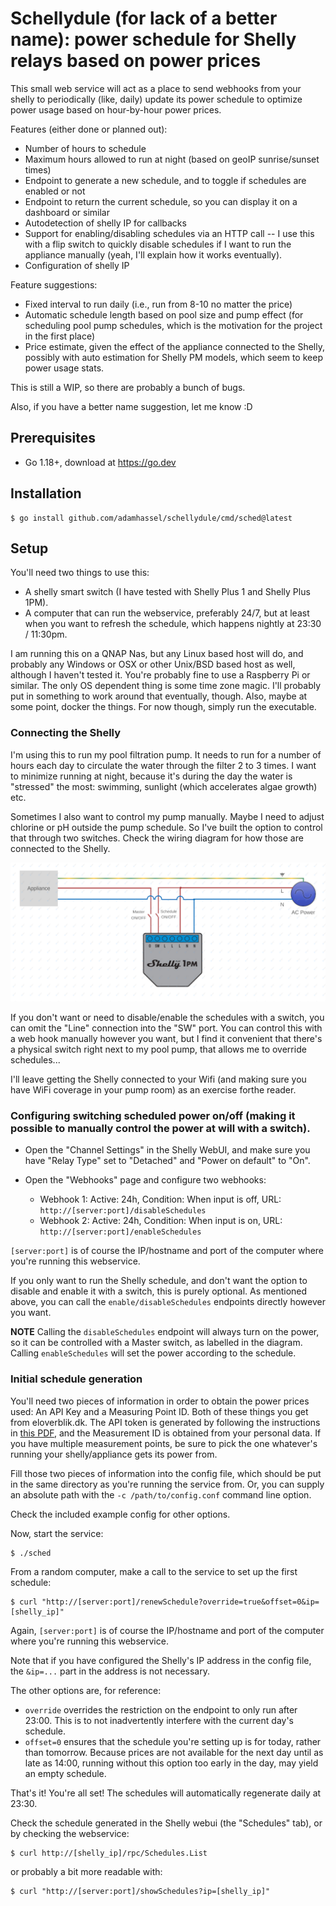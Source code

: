 # Schellydule (for lack of a better name): power schedule for Shelly relays based on power prices


This small web service will act as a place to send webhooks from your shelly to periodically (like, daily) update its power schedule to optimize power usage based on hour-by-hour power prices.

Features (either done or planned out):
* Number of hours to schedule
* Maximum hours allowed to run at night (based on geoIP sunrise/sunset times)
* Endpoint to generate a new schedule, and to toggle if schedules are enabled or not
* Endpoint to return the current schedule, so you can display it on a dashboard or similar
* Autodetection of shelly IP for callbacks
* Support for enabling/disabling schedules via an HTTP call -- I use this with a flip switch to quickly disable schedules if I want to run the appliance manually (yeah, I'll explain how it works eventually).
* Configuration of shelly IP

Feature suggestions:
* Fixed interval to run daily (i.e., run from 8-10 no matter the price)
* Automatic schedule length based on pool size and pump effect (for scheduling pool pump schedules, which is the motivation for the project in the first place)
* Price estimate, given the effect of the appliance connected to the Shelly, possibly with auto estimation for Shelly PM models, which seem to keep power usage stats.


This is still a WIP, so there are probably a bunch of bugs.

Also, if you have a better name suggestion, let me know :D

## Prerequisites

 * Go 1.18+, download at https://go.dev

## Installation

    $ go install github.com/adamhassel/schellydule/cmd/sched@latest

## Setup

 You'll need two things to use this: 

 * A shelly smart switch (I have tested with Shelly Plus 1 and Shelly Plus 1PM).
 * A computer that can run the webservice, preferably 24/7, but at least when you want to refresh the schedule, which happens nightly at 23:30 / 11:30pm.

I am running this on a QNAP Nas, but any Linux based host will do, and probably
any Windows or OSX or other Unix/BSD based host as well, although I haven't tested it. You're probably
fine to use a Raspberry Pi or similar. The only OS dependent thing is some time
zone magic. I'll probably put in something to work around that eventually,
though. Also, maybe at some point, docker the things. For now though, simply
run the executable.

### Connecting the Shelly

I'm using this to run my pool filtration pump. It needs to run for a number of
hours each day to circulate the water through the filter 2 to 3 times. I want
to minimize running at night, because it's during the day the water is
"stressed" the most: swimming, sunlight (which accelerates algae growth) etc.

Sometimes I also want to control my pump manually. Maybe I need to adjust
chlorine or pH outside the pump schedule. So I've built the option to control
that through two switches. Check the wiring diagram for how those are connected
to the Shelly.

![Wiring diagram](wiring.png?raw=true "Wiring")

If you don't want or need to disable/enable the schedules with a switch, you
can omit the "Line" connection into the "SW" port. You can control this with a
web hook manually however you want, but I find it convenient that there's a
physical switch right next to my pool pump, that allows me to override
schedules...

I'll leave getting the Shelly connected to your Wifi (and making sure you have
WiFi coverage in your pump room) as an exercise forthe reader.

### Configuring switching scheduled power on/off (making it possible to manually control the power at will with a switch).

* Open the "Channel Settings" in the Shelly WebUI, and make sure you have "Relay Type" set to "Detached" and "Power on default" to "On".

* Open the "Webhooks" page and configure two webhooks:
	* Webhook 1: Active: 24h, Condition: When input is off, URL: `http://[server:port]/disableSchedules`
	* Webhook 2: Active: 24h, Condition: When input is on, URL: `http://[server:port]/enableSchedules`

`[server:port]` is of course the IP/hostname and port of the computer where you're running this webservice.

If you only want to run the Shelly schedule, and don't want the option to
disable and enable it with a switch, this is purely optional. As mentioned
above, you can call the `enable/disableSchedules` endpoints directly however
you want.

**NOTE** Calling the `disableSchedules` endpoint will always turn on the power,
so it can be controlled with a Master switch, as labelled in the diagram.
Calling `enableSchedules` will set the power according to the schedule.

### Initial schedule generation

You'll need two pieces of information in order to obtain the power prices used:
An API Key and a Measuring Point ID. Both of these things you get from
eloverblik.dk. The API token is generated by following the instructions in
[this PDF](https://energinet.dk/-/media/365F242312244CC284EA9EDF0F9F0AAA.pdf),
and the Measurement ID is obtained from your personal data. If you have
multiple measurement points, be sure to pick the one whatever's running your
shelly/appliance gets its power from.

Fill those two pieces of information into the config file, which should be put
in the same directory as you're running the service from. Or, you can supply an
absolute path with the `-c /path/to/config.conf` command line option.

Check the included example config for other options.

Now, start the service:

    $ ./sched

From a random computer, make a call to the service to set up the first schedule:

	$ curl "http://[server:port]/renewSchedule?override=true&offset=0&ip=[shelly_ip]"

Again, `[server:port]` is of course the IP/hostname and port of the computer
where you're running this webservice.

Note that if you have configured the Shelly's IP address in the config file,
the `&ip=...` part in the address is not necessary.

The other options are, for reference:

* `override` overrides the restriction on the endpoint to only run after 23:00. This is to not inadvertently interfere with the current day's schedule.
* `offset=0` ensures that the schedule you're setting up is for today, rather than tomorrow. Because prices are not available for the next day until as late as 14:00, running without this option too early in the day, may yield an empty schedule.

That's it! You're all set! The schedules will automatically regenerate daily at 23:30.

Check the schedule generated in the Shelly webui (the "Schedules" tab), or by checking the webservice:

	$ curl http://[shelly_ip]/rpc/Schedules.List

or probably a bit more readable with:

	$ curl "http://[server:port]/showSchedules?ip=[shelly_ip]"

